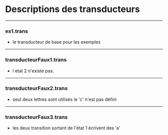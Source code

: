 # Descriptions des transducteurs
---
### ex1.trans
- le transducteur de base pour les exemples
---
### transducteurFaux1.trans
- l etat 2 n'existe pas. 
---
### transducteurFaux2.trans
- seul deux lettres sont utilisés le 'c' n'est pas défini
---
### transducteurFaux3.trans
- les deux transition sortant de l'état 1 écrivent des 'a'
